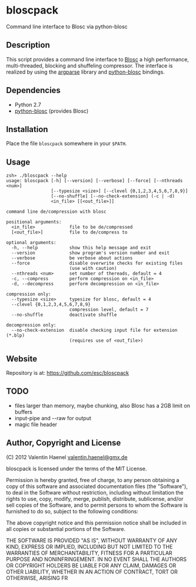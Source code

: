 # bloscpack

Command line interface to Blosc via python-blosc

## Description

This script provides a command line interface to
[Blosc](http://blosc.pytables.org/trac) a high performance, multi-threaded,
blocking and shuffeling compressor. The interface is realized by using the
[argparse](http://docs.python.org/dev/library/argparse.html) library
and [python-blosc](https://github.com/FrancescAlted/python-blosc) bindings.

## Dependencies

* Python 2.7
* [python-blosc](https://github.com/FrancescAlted/python-blosc) (provides Blosc)

## Installation

Place the file ``bloscpack`` somewhere in your ``$PATH``.

## Usage

    zsh» ./bloscpack --help
    usage: bloscpack [-h] [--version] [--verbose] [--force] [--nthreads <num>]
                     [--typesize <size>] [--clevel {0,1,2,3,4,5,6,7,8,9}]
                     [--no-shuffle] [--no-check-extension] (-c | -d)
                     <in_file> [[<out_file>]]

    command line de/compression with blosc

    positional arguments:
      <in_file>             file to be de/compressed
      [<out_file>]          file to de/compress to

    optional arguments:
      -h, --help            show this help message and exit
      --version             show program's version number and exit
      --verbose             be verbose about actions
      --force               disable overwrite checks for existing files
                            (use with caution)
      --nthreads <num>      set number of thereads, default = 4
      -c, --compress        perform compression on <in_file>
      -d, --decompress      perform decompression on <in_file>

    compression only:
      --typesize <size>     typesize for blosc, default = 4
      --clevel {0,1,2,3,4,5,6,7,8,9}
                            compression level, default = 7
      --no-shuffle          deactivate shuffle

    decompression only:
      --no-check-extension  disable checking input file for extension (*.blp)
                            (requires use of <out_file>)

## Website

Repository is at: https://github.com/esc/bloscpack

## TODO

* files larger than memory, maybe chunking, also Blosc has a 2GB limit on buffers
* input-pipe and --raw for output
* magic file header

## Author, Copyright and License

(C) 2012 Valentin Haenel <valentin.haenel@gmx.de>

bloscpack is licensed under the terms of the MIT License.

Permission is hereby granted, free of charge, to any person obtaining a copy of
this software and associated documentation files (the "Software"), to deal in
the Software without restriction, including without limitation the rights to
use, copy, modify, merge, publish, distribute, sublicense, and/or sell copies
of the Software, and to permit persons to whom the Software is furnished to do
so, subject to the following conditions:

The above copyright notice and this permission notice shall be included in all
copies or substantial portions of the Software.

THE SOFTWARE IS PROVIDED "AS IS", WITHOUT WARRANTY OF ANY KIND, EXPRESS OR
IMPLIED, INCLUDING BUT NOT LIMITED TO THE WARRANTIES OF MERCHANTABILITY,
FITNESS FOR A PARTICULAR PURPOSE AND NONINFRINGEMENT. IN NO EVENT SHALL THE
AUTHORS OR COPYRIGHT HOLDERS BE LIABLE FOR ANY CLAIM, DAMAGES OR OTHER
LIABILITY, WHETHER IN AN ACTION OF CONTRACT, TORT OR OTHERWISE, ARISING FR
